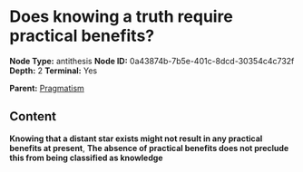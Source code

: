 # Does knowing a truth require practical benefits?

**Node Type:** antithesis
**Node ID:** 0a43874b-7b5e-401c-8dcd-30354c4c732f
**Depth:** 2
**Terminal:** Yes

**Parent:** [Pragmatism](pragmatism.md)

## Content

**Knowing that a distant star exists might not result in any practical benefits at present**, **The absence of practical benefits does not preclude this from being classified as knowledge**
